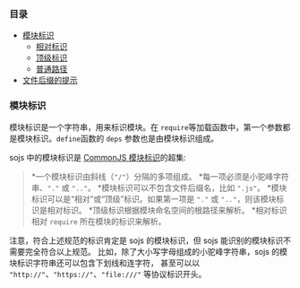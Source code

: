 ### 目录

* [模块标识](#module-identifier)
    * [相对标识](#relative-id)
    * [顶级标识](#top-level-id)
    * [普通路径](#normal-path)
* [文件后缀的提示](#tips)

### 模块标识

模块标识是一个字符串，用来标识模块。在 `require`等加载函数中，第一个参数都是模块标识。`define`函数的 `deps` 参数也是由模块标识组成。

 sojs 中的模块标识是 [CommonJS 模块标识](http://wiki.commonjs.org/wiki/Modules/1.1.1)的超集:

 >  *一个模块标识由斜线（`"/"`）分隔的多项组成。
    *每一项必须是小驼峰字符串、`"."` 或 `".."`。
    *模块标识可以不包含文件后缀名，比如 `".js"`。
    *模块标识可以是“相对”或“顶级”标识。如果第一项是 `"."` 或 `".."`，则该模块标识是相对标识。
    *顶级标识根据模块命名空间的根路径来解析。
    *相对标识相对 `require` 所在模块的标识来解析。

 注意，符合上述规范的标识肯定是 sojs 的模块标识，但 sojs 能识别的模块标识不需要完全符合以上规范。
    比如，除了大小写字母组成的小驼峰字符串，sojs 的模块标识字符串还可以包含下划线和连字符，
    甚至可以以 <code>"http://"</code>、<code>"https://"</code>、<code>"file:///"</code> 等协议标识开头。
